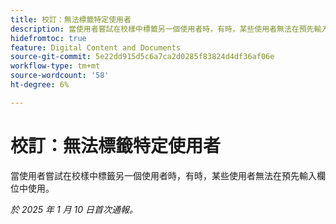 ```yaml
---
title: 校訂：無法標籤特定使用者
description: 當使用者嘗試在校樣中標籤另一個使用者時，有時，某些使用者無法在預先輸入欄位中使用。
hidefromtoc: true
feature: Digital Content and Documents
source-git-commit: 5e22dd915d5c6a7ca2d0285f83824d4df36af06e
workflow-type: tm+mt
source-wordcount: '58'
ht-degree: 6%

---
```


# 校訂：無法標籤特定使用者

當使用者嘗試在校樣中標籤另一個使用者時，有時，某些使用者無法在預先輸入欄位中使用。

_於 2025 年 1 月 10 日首次通報。_
